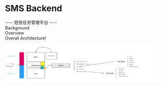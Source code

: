 # SMS Backend
---- 短信任务管理平台 ----  
Background  
Overview  
Overall Architecture!

![SMS Project - Frame 1.jpg](./doc/img/SMS%20Project%20-%20Frame%201.jpg)